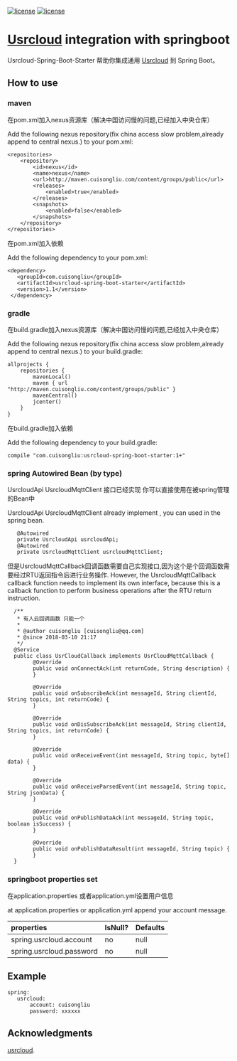 [![license](https://img.shields.io/badge/gradle-4.6-brightgreen.svg)](https://gradle.org)
[![license](https://img.shields.io/github/license/mashape/apistatus.svg)](https://opensource.org/licenses/mit-license.php)

#  [Usrcloud](http://cloud.usr.cn/development_instruction.html#二次开发介绍)  integration  with springboot

Usrcloud-Spring-Boot-Starter 帮助你集成通用 [Usrcloud](http://cloud.usr.cn/development_instruction.html#二次开发介绍) 到 Spring Boot。


## How to use

### maven

在pom.xml加入nexus资源库（解决中国访问慢的问题,已经加入中央仓库）

Add the following nexus repository(fix china access slow problem,already append to central nexus.)  to your pom.xml:

    <repositories>
        <repository>
            <id>nexus</id>
            <name>nexus</name>
            <url>http://maven.cuisongliu.com/content/groups/public</url>
            <releases>
                <enabled>true</enabled>
            </releases>
            <snapshots>
                <enabled>false</enabled>
            </snapshots>
        </repository>
    </repositories>

在pom.xml加入依赖

Add the following dependency to your pom.xml:
    
    <dependency>
       <groupId>com.cuisongliu</groupId>
       <artifactId>usrcloud-spring-boot-starter</artifactId>
       <version>1.1</version>
     </dependency>


### gradle

在build.gradle加入nexus资源库（解决中国访问慢的问题,已经加入中央仓库）

Add the following nexus repository(fix china access slow problem,already append to central nexus.)  to your build.gradle:

    allprojects {
        repositories {
            mavenLocal()
            maven { url "http://maven.cuisongliu.com/content/groups/public" }
            mavenCentral()
            jcenter()
        }
    }
    
在build.gradle加入依赖

Add the following dependency to your build.gradle:
    
    compile "com.cuisongliu:usrcloud-spring-boot-starter:1+"

### spring Autowired Bean (by type)

UsrcloudApi  UsrcloudMqttClient 接口已经实现 你可以直接使用在被spring管理的Bean中

UsrcloudApi  UsrcloudMqttClient already implement , you can used in the spring bean.

       @Autowired
       private UsrcloudApi usrcloudApi; 
       @Autowired
       private UsrcloudMqttClient usrcloudMqttClient;

但是UsrcloudMqttCallback回调函数需要自己实现接口,因为这个是个回调函数需要经过RTU返回指令后进行业务操作.
However, the UsrcloudMqttCallback callback function needs to implement its own interface, because this is a callback function to perform business operations after the RTU return instruction.
      
      /**
       * 有人云回调函数 只能一个
       *
       * @author cuisongliu [cuisongliu@qq.com]
       * @since 2018-03-10 21:17
       */
      @Service
      public class UsrCloudCallback implements UsrCloudMqttCallback {
            @Override
            public void onConnectAck(int returnCode, String description) {
            }
        
            @Override
            public void onSubscribeAck(int messageId, String clientId, String topics, int returnCode) {
            }
        
            @Override
            public void onDisSubscribeAck(int messageId, String clientId, String topics, int returnCode) {
            }
        
            @Override
            public void onReceiveEvent(int messageId, String topic, byte[] data) {
            }
        
            @Override
            public void onReceiveParsedEvent(int messageId, String topic, String jsonData) {
            }
        
            @Override
            public void onPublishDataAck(int messageId, String topic, boolean isSuccess) {
            }
        
            @Override
            public void onPublishDataResult(int messageId, String topic) {
            }
      }
      
### springboot properties set

在application.properties 或者application.yml设置用户信息

at  application.properties or application.yml append your account message.

| properties | IsNull? | Defaults |
| :------|:------|:------|
|spring.usrcloud.account|no|null|
|spring.usrcloud.password|no|null|

## Example


    spring:
       usrcloud:
           account: cuisongliu
           password: xxxxxx
           

## Acknowledgments

 [usrcloud](https://github.com/UsrIot).